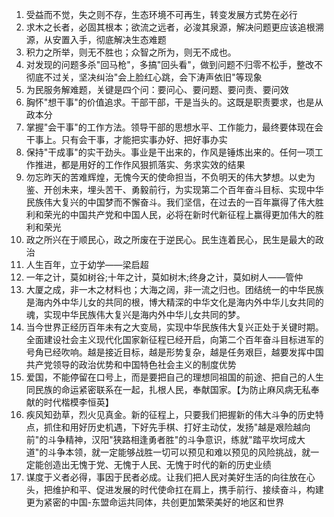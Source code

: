 1. 受益而不觉，失之则不存，生态环境不可再生，转变发展方式势在必行
2. 求木之长者，必固其根本；欲流之远者，必浚其泉源，解决问题更应该追根溯源，从安置入手，彻底解决生态难题
3. 积力之所举，则无不胜也；众智之所为，则无不成也。
4. 对发现的问题多杀"回马枪"，多搞"回头看"，做到问题不归零不松手，整改不彻底不过关，坚决纠治"会上脸红心跳，会下涛声依旧"等现象
5. 为民服务解难题，关键是四个问：要问心、要问题、要问责、要问效
6. 胸怀"想干事"的价值追求。干部干部，干是当头的。这既是职责要求，也是从政本分
7. 掌握"会干事"的工作方法。领导干部的思想水平、工作能力，最终要体现在会干事上。只有会干事，才能把实事办好、把好事办实
8. 保持"干成事"的实干劲头。事业是干出来的，作风是锤炼出来的。任何一项工作推进，都是用好的工作作风狠抓落实、务求实效的结果
9. 勿忘昨天的苦难辉煌，无愧今天的使命担当，不负明天的伟大梦想。以史为鉴、开创未来，埋头苦干、勇毅前行，为实现第二个百年奋斗目标、实现中华民族伟大复兴的中国梦而不懈奋斗。我们坚信，在过去的一百年赢得了伟大胜利和荣光的中国共产党和中国人民，必将在新时代新征程上赢得更加伟大的胜利和荣光
10. 政之所兴在于顺民心，政之所废在于逆民心。民生连着民心，民生是最大的政治
11. 人生百年，立于幼学——梁启超
12. 一年之计，莫如树谷;十年之计，莫如树木;终身之计，莫如树人——管仲
13. 大厦之成，非一木之材料也；大海之阔，非一流之归也。团结统一的中华民族是海内外中华儿女的共同的根，博大精深的中华文化是海内外中华儿女共同的魂，实现中华民族伟大复兴是海内外中华儿女共同的梦。
14. 当今世界正经历百年未有之大变局，实现中华民族伟大复兴正处于关键时期。全面建设社会主义现代化国家新征程已经开启，向第二个百年奋斗目标进军的号角已经吹响。越是接近目标，越是形势复杂，越是任务艰巨，越要发挥中国共产党领导的政治优势和中国特色社会主义的制度优势
15. 爱国，不能停留在口号上，而是要把自己的理想同祖国的前途、把自己的人生同民族的命运紧密联系在一起，扎根人民，奉献国家。【为防止麻风病无私奉献的时代楷模李恒英】
16. 疾风知劲草，烈火见真金。新的征程上，只要我们把握新的伟大斗争的历史特点，抓住和用好历史机遇，下好先手棋、打好主动仗，发扬"越是艰险越向前"的斗争精神，汉阳"狭路相逢勇者胜"的斗争意识，练就"踏平坎坷成大道"的斗争本领，就一定能够战胜一切可以预见和难以预见的风险挑战，就一定能创造出无愧于党、无愧于人民、无愧于时代的新的历史业绩
17. 谋度于义者必得，事因于民者必成。让我们把人民对美好生活的向往放在心头，把维护和平、促进发展的时代使命扛在肩上，携手前行、接续奋斗，构建更为紧密的中国-东盟命运共同体，共创更加繁荣美好的地区和世界

